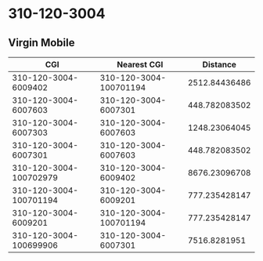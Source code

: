 # 310-120-3004
## Virgin Mobile


| CGI | Nearest CGI | Distance |
|-----|-------------|----------|
| 310-120-3004-6009402 | 310-120-3004-100701194 | 2512.84436486 |
| 310-120-3004-6007603 | 310-120-3004-6007301 | 448.782083502 |
| 310-120-3004-6007303 | 310-120-3004-6007603 | 1248.23064045 |
| 310-120-3004-6007301 | 310-120-3004-6007603 | 448.782083502 |
| 310-120-3004-100702979 | 310-120-3004-6009402 | 8676.23096708 |
| 310-120-3004-100701194 | 310-120-3004-6009201 | 777.235428147 |
| 310-120-3004-6009201 | 310-120-3004-100701194 | 777.235428147 |
| 310-120-3004-100699906 | 310-120-3004-6007301 | 7516.8281951 |

